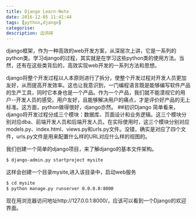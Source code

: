 ```yaml
---
title: Django Learn-Note
date: 2016-12-05 11:41:44
tags: [python,django]
categorise:
description: 边洪祥
---
```

django框架，作为一种高效的web开发方案，从深层次上讲，它是一系列的python类。学习django的过程，其实就是在学习这些python类的使用方法。当然，还有在这些类背后的，高效实现web开发的一系列方法和思想。
<!--more-->
django将整个开发过程以人本原则进行了拆分，使整个开发过程对开发人员更加友好，从而提高开发效率。这也让我意识到，一门编程语言既是能够编写软件产品的生产工具，同时它本身也是一个产品。作为一个产品，我们就不能漠视它的用户--开发人员的感受。用户友好，且能够解决用户的痛点，才是评价好产品的无上标准。这方面，python做得很好，django亦然。
##初识Django
简单看来，django将开发过程分成三个模块：数据库、页面设计和业务逻辑。这三个模块分别对应dba、前端开发人员和后端开发人员。在实际使用时，这三个模块分别对应models.py、index.html、views.py和urls.py文件。没错，确实是对应了四个文件，urls.py文件是用来配置什么样的URL对应什么样的视图的。

我们创建一个简单的django项目，来了解django的基本文件架构。 
``` bash
$ django-admin.py startproject mysite
```
这样会创建一个目录mysite,进入该目录中，启动web服务
```bash
$ cd mysite
$ python manage.py runserver 0.0.0.0:8000
```
现在用浏览器访问地址http://127.0.0.1:8000/，应该可以看到一个Django的欢迎界面。

